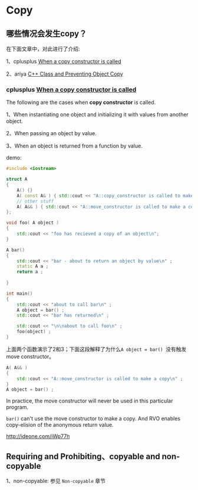 # Copy



## 哪些情况会发生copy？

在下面文章中，对此进行了介绍:

1、cplusplus [When a copy constructor is called](http://www.cplusplus.com/forum/general/100395/)

2、ariya [C++ Class and Preventing Object Copy](https://ariya.io/2015/01/c-class-and-preventing-object-copy)

### cplusplus [When a copy constructor is called](http://www.cplusplus.com/forum/general/100395/)

The following are the cases when **copy constructor** is called.

1、When instantiating one object and initializing it with values from another object. 

2、When passing an object by value. 

3、When an object is returned from a function by value.



demo:

```c++
#include <iostream>

struct A
{
    A() {}
    A( const A& ) { std::cout << "A::copy_constructor is called to make a copy\n" ; }
    // other stuff
    A( A&& ) { std::cout << "A::move_constructor is called to make a copy\n" ; }
};

void foo( A object ) 
{ 
    std::cout << "foo has recieved a copy of an object\n";
}

A bar() 
{ 
    std::cout << "bar - about to return an object by value\n" ; 
    static A a ; 
    return a ; 
    
}

int main()
{
    std::cout << "about to call bar\n" ;
    A object = bar() ;
    std::cout << "bar has returned\n" ;

    std::cout << "\n\nabout to call foo\n" ;
    foo(object) ;
}
```

上面两个函数演示了2和3；下面这段解释了为什么`A object = bar() `没有触发move constructor。

```c++
A( A&& ) 
{ 
	std::cout << "A::move_constructor is called to make a copy\n" ; 
}
A object = bar() ;
```

In practice, the move constructor will never be used in this particular program.

`bar()` can't use the move constructor to make a copy. And RVO enables copy-elision of the anonymous return value.



<http://ideone.com/iWp77h>  



## Requiring and Prohibiting、copyable and non-copyable

1、non-copyable: 参见 `Non-copyable` 章节

